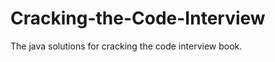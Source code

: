 Cracking-the-Code-Interview
===========================

The java solutions for cracking the code interview book.
